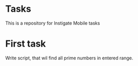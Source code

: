 # Tasks
This is a repository for Instigate Mobile tasks

# First task
Write script, that wil find all prime numbers in entered range.
